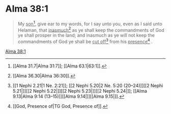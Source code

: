 # Alma 38:1

> My <u>son</u>[^a], give ear to my words, for I say unto you, even as I said unto Helaman, that <u>inasmuch</u>[^b] as ye shall keep the commandments of God ye shall prosper in the land; and inasmuch as ye will not keep the commandments of God ye shall be <u>cut off</u>[^c] from his <u>presence</u>[^d] .

[Alma 38:1](https://www.churchofjesuschrist.org/study/scriptures/bofm/alma/38?lang=eng&id=p1#p1)


[^a]: [[Alma 31.7|Alma 31:7]]; [[Alma 63.1|63:1]].  
[^b]: [[Alma 36.30|Alma 36:30]].  
[^c]: [[1 Nephi 2.21|1 Ne. 2:21]]; [[2 Nephi 5.20|2 Ne. 5:20 (20–24)]][[2 Nephi 5.21|]][[2 Nephi 5.22|]][[2 Nephi 5.23|]][[2 Nephi 5.24|]]; [[Alma 9.13|Alma 9:14 (13–15)]][[Alma 9.14|]][[Alma 9.15|]].  
[^d]: [[God, Presence of|TG God, Presence of]].  
